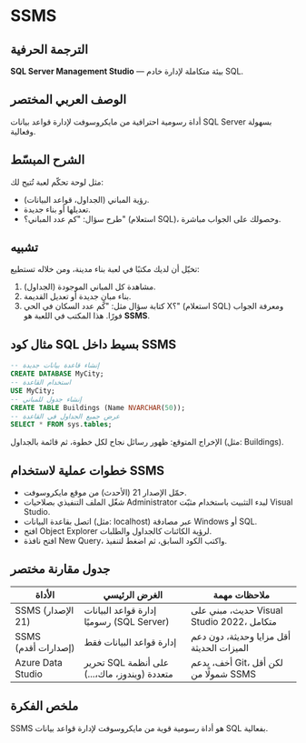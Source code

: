 # **SSMS**

## الترجمة الحرفية  
**SQL Server Management Studio** — بيئة متكاملة لإدارة خادم SQL.

## الوصف العربي المختصر  
أداة رسومية احترافية من مايكروسوفت لإدارة قواعد بيانات SQL Server بسهولة وفعالية.

## الشرح المبسّط  
مثل لوحة تحكّم لعبة تُتيح لك:
- رؤية المباني (الجداول، قواعد البيانات).
- تعديلها أو بناء جديدة.
- طرح سؤال: "كم عدد المباني؟" (استعلام SQL)، وحصولك على الجواب مباشرة.

## تشبيه  
تخيّل أن لديك مكتبًا في لعبة بناء مدينة، ومن خلاله تستطيع:
1. مشاهدة كل المباني الموجودة (الجداول).
2. بناء مبانٍ جديدة أو تعديل القديمة.
3. كتابة سؤال مثل: "كم عدد السكان في الحي X؟" (استعلام SQL) ومعرفة الجواب فورًا.
هذا المكتب في اللعبة هو **SSMS**.

## مثال كود SQL بسيط داخل SSMS

```sql
-- إنشاء قاعدة بيانات جديدة
CREATE DATABASE MyCity;
-- استخدام القاعدة
USE MyCity;
-- إنشاء جدول للمباني
CREATE TABLE Buildings (Name NVARCHAR(50));
-- عرض جميع الجداول في القاعدة
SELECT * FROM sys.tables;
```
الإخراج المتوقع: ظهور رسائل نجاح لكل خطوة، ثم قائمة بالجداول (مثل: Buildings).

## خطوات عملية لاستخدام SSMS
- حمّل الإصدار 21 (الأحدث) من موقع مايكروسوفت.
- شغّل الملف التنفيذي بصلاحيات Administrator لبدء التثبيت باستخدام مثبّت Visual Studio.
- اتصل بقاعدة البيانات (مثل: localhost) عبر مصادقة Windows أو SQL.
- افتح Object Explorer لرؤية الكائنات كالجداول والطلبات.
- افتح نافذة New Query، واكتب الكود السابق، ثم اضغط لتنفيذ.

## جدول مقارنة مختصر

| الأداة | الغرض الرئيسي | ملاحظات مهمة |
|---|---|---|
| SSMS (الإصدار 21) | إدارة قواعد البيانات رسوميًا (SQL Server) | حديث، مبني على Visual Studio 2022، متكامل |
| SSMS (إصدارات أقدم) | إدارة قواعد البيانات فقط | أقل مزايا وحديثة، دون دعم الميزات الحديثة |
| Azure Data Studio | تحرير SQL على أنظمة متعددة (ويندوز، ماك،...) | أخف، يدعم Git، لكن أقل شمولًا من SSMS |

## ملخص الفكرة
SSMS هو أداة رسومية قوية من مايكروسوفت لإدارة قواعد بيانات SQL بفعالية.